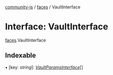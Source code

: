 [community-js](../README.md) / [faces](../modules/faces.md) / VaultInterface

# Interface: VaultInterface

[faces](../modules/faces.md).VaultInterface

## Indexable

▪ [key: *string*]: [*VaultParamsInterface*](faces.vaultparamsinterface.md)[]
